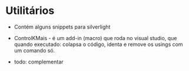 Utilitários
===========

 - Contém alguns snippets para silverlight

 - ControlKMais - é um add-in (macro) que roda no visual studio, que quando executado: colapsa o código, identa e remove os usings com um comando só.
 - todo: complementar
